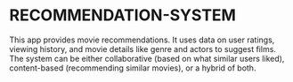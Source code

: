 # RECOMMENDATION-SYSTEM
This app provides movie recommendations. It uses data on user ratings, viewing history, and movie details like genre and actors to suggest films. The system can be either collaborative (based on what similar users liked), content-based (recommending similar movies), or a hybrid of both.
